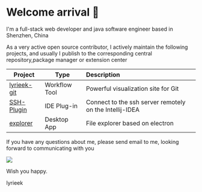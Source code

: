 # Welcome arrival 🍻
I'm a full-stack web developer and java software engineer based in Shenzhen, China

As a very active open source contributor, I actively maintain the following projects, and usually I publish to the corresponding central repository,package manager or extension center

| Project | Type | Description |
| --- | --- | :--- |
| [lyrieek-git](https://github.com/lyrieek/lyrieek-git) | Workflow Tool | Powerful visualization site for Git |
| [SSH-Plugin](https://github.com/lyrieek/SSH-Plugin) | IDE Plug-in | Connect to the ssh server remotely on the Intellij-IDEA |
| [explorer](https://github.com/lyrieek/explorer) | Desktop App | File explorer based on electron |

<!--
I have founded the following organizations, you are welcome to join

| Site | purpose |
| --- | --- |
| [heaped](https://github.com/heaped) | Exploring the application of data presentation |
| [da-shen](https://github.com/da-shen) | Answers to some common questions |
| [V-ACDM](https://github.com/V-ACDM) | Virtual A-CDM(Airport Collaborative Decision Making) system |
| [LCL](https://github.com/lyrieek-client-lib) | Some of my own front-end components |
-->

If you have any questions about me, please send email to me, looking forward to communicating with you

<img src="https://badgen.net/github/license/lyrieek/lyrieek" />

Wish you happy.

lyrieek 